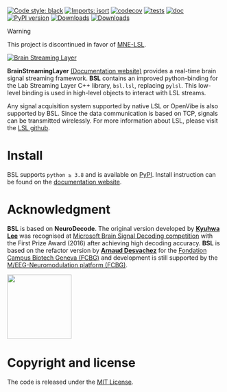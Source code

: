 [![Code style: black](https://img.shields.io/badge/code%20style-black-000000.svg)](https://github.com/psf/black)
[![Imports: isort](https://img.shields.io/badge/%20imports-isort-%231674b1?style=flat&labelColor=ef8336)](https://pycqa.github.io/isort/)
[![codecov](https://codecov.io/gh/fcbg-platforms/bsl/graph/badge.svg?token=grHKQLaeei)](https://codecov.io/gh/fcbg-platforms/bsl)
[![tests](https://github.com/fcbg-platforms/bsl/actions/workflows/pytest.yml/badge.svg?branch=maint/0.6)](https://github.com/fcbg-platforms/bsl/actions/workflows/pytest.yml)
[![doc](https://github.com/fcbg-platforms/bsl/actions/workflows/doc.yml/badge.svg?branch=maint/0.6)](https://github.com/fcbg-platforms/bsl/actions/workflows/doc.yml)
[![PyPI version](https://badge.fury.io/py/bsl.svg)](https://badge.fury.io/py/bsl)
[![Downloads](https://static.pepy.tech/personalized-badge/bsl?period=total&units=international_system&left_color=grey&right_color=blue&left_text=pypi%20downloads)](https://pepy.tech/project/bsl)
[![Downloads](https://static.pepy.tech/personalized-badge/bsl?period=month&units=international_system&left_color=grey&right_color=blue&left_text=pypi%20downloads/month)](https://pepy.tech/project/bsl)

> [!WARNING]
> This project is discontinued in favor of [MNE-LSL](https://github.com/mne-tools/mne-lsl).

[![Brain Streaming Layer](https://raw.githubusercontent.com/fcbg-platforms/bsl/maint/0.6/doc/_static/icon-with-name/icon-with-name.svg)](https://fcbg-platforms.github.io/bsl)

**BrainStreamingLayer** [(Documentation website)](https://fcbg-platforms.github.io/bsl)
provides a real-time brain signal streaming framework.
**BSL** contains an improved python-binding for the Lab Streaming Layer C++ library,
`bsl.lsl`, replacing `pylsl`. This low-level binding is used in high-level objects to
interact with LSL streams.

Any signal acquisition system supported by native LSL or OpenVibe is also
supported by BSL. Since the data communication is based on TCP, signals can be
transmitted wirelessly. For more information about LSL, please visit the
[LSL github](https://github.com/sccn/labstreaminglayer).

# Install

BSL supports `python ≥ 3.8` and is available on [PyPI](https://pypi.org/project/bsl/).
Install instruction can be found on the
[documentation website](https://fcbg-platforms.github.io/bsl/dev/install.html).

# Acknowledgment

**BSL** is based on **NeuroDecode**. The original version developed by
[**Kyuhwa Lee**](https://github.com/dbdq) was recognised at
[Microsoft Brain Signal Decoding competition](https://github.com/dbdq/microsoft_decoding)
with the First Prize Award (2016) after achieving high decoding accuracy.
**BSL** is based on the refactor version by
[**Arnaud Desvachez**](https://github.com/dnastars) for the
[Fondation Campus Biotech Geneva (FCBG)](https://github.com/fcbg-platforms) and
development is still supported by the
[M/EEG-Neuromodulation platform (FCBG)](https://fcbg.ch/).

<img src="https://raw.githubusercontent.com/fcbg-platforms/bsl/maint/0.6/doc/_static/partners/FCBG.svg" width=150>

# Copyright and license

The code is released under the [MIT License](https://opensource.org/licenses/MIT).
